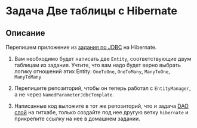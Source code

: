 # Задача Две таблицы с Hibernate

## Описание
Перепишем приложение из [задания по JDBC](https://github.com/cat0cat/SQL_JDBC.git) на Hibernate.

1. Вам необходимо будет написать две `Entity`, соответствующие двум таблицам из задания. Учтите, что вам надо будет верно выбрать логику отношений этих Entity: `OneToOne`, `OneToMany`, `ManyToOne`, `ManyToMany`

2. Перепишите репозиторий, чтобы он теперь работал с `EntityManager`, а не через `NamedParameterJdbcTemplate`.

3. Написанные код выложите в тот же репозиторий, что и задача [DAO слой](https://github.com/cat0cat/SQL_JDBC.git) на гитхабe, только создайте под нее другую ветку `hibernate` и прикрепите ссылку на нее в домашнем задании.